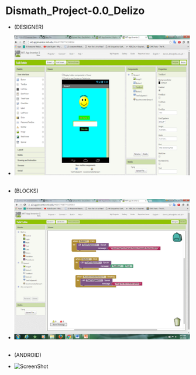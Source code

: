 # Dismath_Project-0.0_Delizo


- (DESIGNER)
- ![ScreenShot](Picture2.png)
</br></br>

- (BLOCKS)
- ![ScreenShot](Picture3.png)
</br></br>

- (ANDROID)
- ![ScreenShot](Picture4.png)
</br></br>

